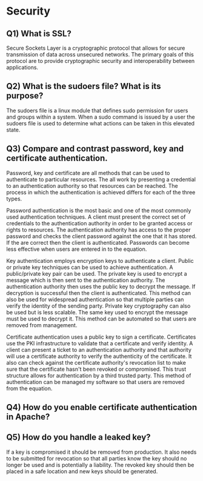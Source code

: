 Security
========

Q1) What is SSL?
----------------
Secure Sockets Layer is a cryptographic protocol that allows for secure transmission of data across unsecured networks. The primary goals of this protocol are to provide cryptographic security and interoperability between applications.

Q2) What is the sudoers file? What is its purpose?
--------------------------------------------------
The sudoers file is a linux module that defines sudo permission for users and groups within a system. When a sudo command is issued by a user the sudoers file is used to determine what actions can be taken in this elevated state.

Q3) Compare and contrast password, key and certificate authentication.
----------------------------------------------------------------------
Password, key and certificate are all methods that can be used to authenticate to particular resources. The all work by presenting a credential to an authentication authority so that resources can be reached. The process in which the authentication is achieved differs for each of the three types.

Password authentication is the most basic and one of the most commonly used authentication techniques. A client must present the correct set of credentials to the authentication authority in order to be granted access or rights to resources. The authentication authority has access to the proper password and checks the client password against the one that it has stored. If the are correct then the client is authenticated. Passwords can become less effective when users are entered in to the equation. 

Key authentication employs encryption keys to authenticate a client. Public or private key techniques can be used to achieve authentication. A public/private key pair can be used. The private key is used to encrypt a message which is then sent to the authentication authority. The authentication authority then uses the public key to decrypt the message. If decryption is successful then the client is authenticated. This method can also be used for widespread authentication so that multiple parties can verify the identity of the sending party. Private key cryptography can also be used but is less scalable. The same key used to encrypt the message must be used to decrypt it. This method can be automated so that users are removed from management.

Certificate authentication uses a public key to sign a certificate. Certificates use the PKI infrastructure to validate that a certificate and verify identity. A client can present a ticket to an authentication authority and that authority will use a certificate authority to verify the authenticity of the certificate. It also can check against the certificate authority's revocation list to make sure that the certificate hasn't been revoked or compromised. This trust structure allows for authentication by a third trusted party. This method of authentication can be managed my software so that users are removed from the equation.

Q4) How do you enable certificate authentication in Apache?
-----------------------------------------------------------

Q5) How do you handle a leaked key?
-----------------------------------
If a key is compromised it should be removed from production. It also needs to be submitted for revocation so that all parties know the key should no longer be used and is potentially a liability. The revoked key should then be placed in a safe location and new keys should be generated.

